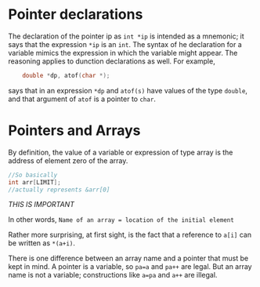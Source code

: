 # Pointer declarations
The declaration of the pointer ip as `int *ip` is intended as a mnemonic; it says 
that the expression `*ip` is an `int`. The syntax of he declaration for a variable 
mimics the expression in which the variable might appear. The reasoning applies to 
dunction declarations as well. For example,

```c
	double *dp, atof(char *);
```

 says that in an expression `*dp` and `atof(s)` have values of the type 
`double`, and that argument of `atof` is a pointer to `char`.

# Pointers and Arrays 
By definition, the value of a variable or expression of type array is the address of element zero of the array. 

```c
//So basically 
int arr[LIMIT]; 
//actually represents &arr[0]
```
*_THIS IS IMPORTANT_*

In other words,
`Name of an array = location of the initial element`

Rather more surprising, at first sight, is the fact that a reference to `a[i]` can be written as `*(a+i)`. 

There is one difference between an array name and a pointer that must be kept in mind. A pointer is a variable, so `pa=a` and `pa++` are legal. But an array name is not a variable; constructions like `a=pa` and `a++` are illegal.
